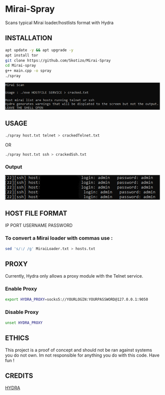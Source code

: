 # Mirai-Spray
Scans typical Mirai loader/hostlists format with Hydra

## INSTALLATION
```bash
apt update -y && apt upgrade -y
apt install tor
git clone https://github.com/Skotizo/Mirai-Spray
cd Mirai-spray
g++ main.cpp -o spray
./spray
```

![a](Screenshot_10.png)

## USAGE
```bash
./spray host.txt telnet > crackedTelnet.txt

```
OR
```bash
./spray host.txt ssh > crackedSsh.txt

```
### Output 
![a](redact.png)
## HOST FILE FORMAT
IP PORT USERNAME PASSWORD
### To convert a Mirai loader with commas use : 
```bash
sed 's/:/ /g' MiraiLoader.txt > hosts.txt
```

## PROXY
Currently, Hydra only allows a proxy module with the Telnet service.
### Enable Proxy
```bash
export HYDRA_PROXY=socks5://YOURLOGIN:YOURPASSWORD@127.0.0.1:9050

```
### Disable Proxy
```bash
unset HYDRA_PROXY

```

## ETHICS
This project is a proof of concept and should not be ran against systems you do not own. Im not responsible for anything you do with this code. Have fun !

## CREDITS
[HYDRA](https://github.com/vanhauser-thc/thc-hydra)
